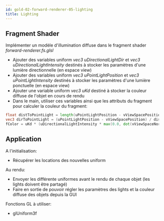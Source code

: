```yaml
---
id: gold-02-forward-renderer-05-lighting
title: Lighting
---
```


## Fragment Shader

Implémenter un modèle d'illumination diffuse dans le fragment shader *forward-renderer.fs.glsl*

- Ajouter des variables uniform *vec3 uDirectionalLightDir* et *vec3 uDirectionalLightIntensity* destinés à stocker les paramètres d'une lumière directionnelle (en espace view)
- Ajouter des variables uniform *vec3 uPointLightPosition* et *vec3 uPointLightIntensity* destinés à stocker les paramètres d'une lumière ponctuelle (en espace view)
- Ajouter une variable uniform *vec3 uKd* destiné à stocker la couleur diffuse de l'objet en cours de rendu
- Dans le main, utiliser ces variables ainsi que les attributs du fragment pour calculer la couleur du fragment:

```glsl
float distToPointLight = length(uPointLightPosition - vViewSpacePosition);
vec3 dirToPointLight = (uPointLightPosition - vViewSpacePosition) / distToPointLight;
fColor = uKd * (uDirectionalLightIntensity * max(0.0, dot(vViewSpaceNormal, uDirectionalLightDir)) + uPointLightIntensity * max(0.0, dot(vViewSpaceNormal, dirToPointLight)) / (distToPointLight * distToPointLight))
```

## Application

A l'initialisation:

- Récupérer les locations des nouvelles uniform

Au rendu:

- Envoyer les différente uniformes avant le rendu de chaque objet (les lights doivent être partagé)
- Faire en sortie de pouvoir régler les paramètres des lights et la couleur diffuse des objets depuis la GUI

Fonctions GL à utiliser:

- glUniform3f